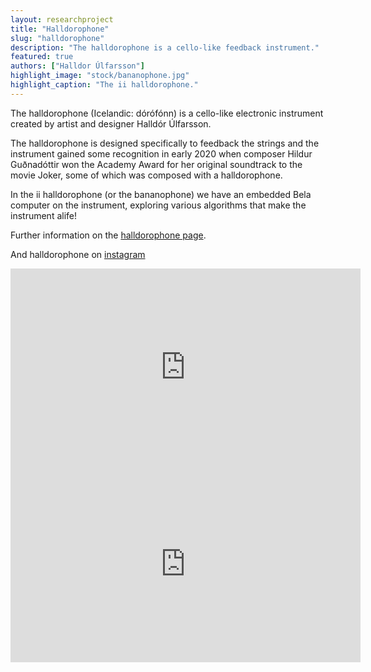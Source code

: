 ```yaml
---
layout: researchproject
title: "Halldorophone"
slug: "halldorophone"
description: "The halldorophone is a cello-like feedback instrument."
featured: true
authors: ["Halldor Úlfarsson"]
highlight_image: "stock/bananophone.jpg"
highlight_caption: "The ii halldorophone."
---
```


The halldorophone (Icelandic: dórófónn) is a cello-like electronic instrument created by artist and designer Halldór Úlfarsson.

The halldorophone is designed specifically to feedback the strings and the instrument gained some recognition in early 2020 when composer Hildur Guðnadóttir won the Academy Award for her original soundtrack to the movie Joker, some of which was composed with a halldorophone.

In the ii halldorophone (or the bananophone) we have an embedded Bela computer on the instrument, exploring various algorithms that make the instrument alife!

Further information on the [halldorophone page](https://halldorophone.info).

And halldorophone on [instagram](https://www.instagram.com/halldorophone)

<iframe width="560" height="315" src="https://www.youtube.com/embed/MqHzq1qaGzI?si=E5b41P290MwQVqcN" title="YouTube video player" frameborder="0" allow="accelerometer; autoplay; clipboard-write; encrypted-media; gyroscope; picture-in-picture; web-share" referrerpolicy="strict-origin-when-cross-origin" allowfullscreen></iframe>

<iframe width="560" height="315" src="https://www.youtube.com/embed/a2QyYnJ4Jjc?si=isFiuQzFxZ3jsUFr" title="YouTube video player" frameborder="0" allow="accelerometer; autoplay; clipboard-write; encrypted-media; gyroscope; picture-in-picture; web-share" referrerpolicy="strict-origin-when-cross-origin" allowfullscreen></iframe>